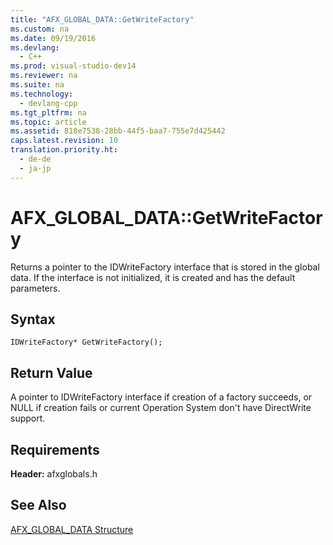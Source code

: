 ```yaml
---
title: "AFX_GLOBAL_DATA::GetWriteFactory"
ms.custom: na
ms.date: 09/19/2016
ms.devlang: 
  - C++
ms.prod: visual-studio-dev14
ms.reviewer: na
ms.suite: na
ms.technology: 
  - devlang-cpp
ms.tgt_pltfrm: na
ms.topic: article
ms.assetid: 818e7538-28bb-44f5-baa7-755e7d425442
caps.latest.revision: 10
translation.priority.ht: 
  - de-de
  - ja-jp
---
```

# AFX_GLOBAL_DATA::GetWriteFactory
Returns a pointer to the IDWriteFactory interface that is stored in the global data. If the interface is not initialized, it is created and has the default parameters.  
  
## Syntax  
  
```  
IDWriteFactory* GetWriteFactory();  
```  
  
## Return Value  
 A pointer to IDWriteFactory interface if creation of a factory succeeds, or NULL if creation fails or current Operation System don't have DirectWrite support.  
  
## Requirements  
 **Header:** afxglobals.h  
  
## See Also  
 [AFX_GLOBAL_DATA Structure](../vs140/AFX_GLOBAL_DATA-Structure.md)